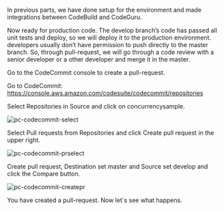 
In previous parts, we have done setup for the environment and made integrations between CodeBuild and CodeGuru. 

Now ready for production code. The develop branch’s code has passed all unit tests and deploy, so we will deploy it to the production environment. developers usually don’t have permission to push directly to the master branch. So, through pull-request, we will go through a code review with a senior developer or a other developer and merge it in the master. 

Go to the CodeCommit console to create a pull-request. 

Go to CodeCommit: https://console.aws.amazon.com/codesuite/codecommit/repositories

Select Repositories in Source and click on concurrencysample.

![pc-codecommit-select](https://user-images.githubusercontent.com/23625821/126028806-1f5af3b0-7d91-409a-809e-96ae632bc720.png)

Select Pull requests from Repositories and click Create pull request in the upper right.

![pc-codecommit-prselect](https://user-images.githubusercontent.com/23625821/126028829-ae7b5dbf-1327-4b33-aef6-4f87ee490d43.png)

Create pull request, Destination set master and Source set develop and click the Compare button.

![pc-codecommit-createpr](https://user-images.githubusercontent.com/23625821/126028860-d70729fc-8d66-4e10-a509-f57952fef6d7.png)


You have created a pull-request. Now let`s see what happens.




